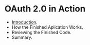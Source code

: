 # OAuth 2.0 in Action

- [Introduction](./02_01.md).
- How the Finished Aplication Works.
- Reviewing the Finished Code.
- Summary.
